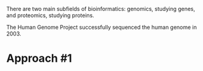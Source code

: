 There are two main subfields of bioinformatics: genomics, studying genes, and proteomics, studying proteins.

The Human Genome Project successfully sequenced the human genome in 2003.

# Approach #1